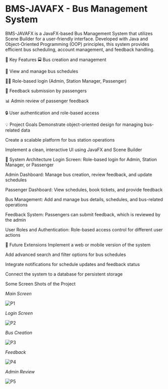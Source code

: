 # BMS-JAVAFX - Bus Management System
BMS-JAVAFX is a JavaFX-based Bus Management System that utilizes Scene Builder for a user-friendly interface. Developed with Java and Object-Oriented Programming (OOP) principles, this system provides efficient bus scheduling, account management, and feedback handling.

🎯 Key Features
🚍 Bus creation and management

📅 View and manage bus schedules

🧑‍💻 Role-based login (Admin, Station Manager, Passenger)

📝 Feedback submission by passengers

📊 Admin review of passenger feedback

🔒 User authentication and role-based access

💡 Project Goals
Demonstrate object-oriented design for managing bus-related data

Create a scalable platform for bus station operations

Implement a clean, interactive UI using JavaFX and Scene Builder

🧱 System Architecture
Login Screen: Role-based login for Admin, Station Manager, or Passenger

Admin Dashboard: Manage bus creation, review feedback, and update schedules

Passenger Dashboard: View schedules, book tickets, and provide feedback

Bus Management: Add and manage bus details, schedules, and bus-related operations

Feedback System: Passengers can submit feedback, which is reviewed by the admin

User Roles and Authentication: Role-based access control for different user actions

🧩 Future Extensions
Implement a web or mobile version of the system

Add advanced search and filter options for bus schedules

Integrate notifications for schedule updates and feedback status

Connect the system to a database for persistent storage


Some Screen Shots of the Project


*Main Screen*

![P1](https://github.com/user-attachments/assets/ba9471fc-46e8-4824-a4bc-bd4500947acb)

*Login Screen*

![P2](https://github.com/user-attachments/assets/4e58ca25-eced-496e-857f-d8ea572eb8a9)

*Bus Creation*

![P3](https://github.com/user-attachments/assets/55eeb748-1fd6-48b0-92d0-982f0909b46e)

*Feedback*

![P4](https://github.com/user-attachments/assets/08b98518-9a2e-4d0a-be17-bd297f578bba)

*Admin Review*

![P5](https://github.com/user-attachments/assets/24ac95cc-6a75-4d3e-956b-7cc5fb2eb85d)
